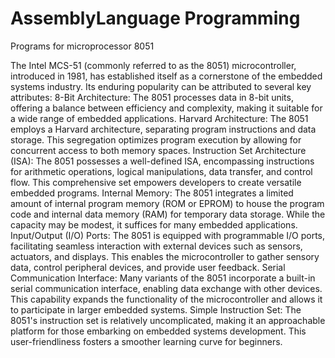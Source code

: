 # AssemblyLanguage Programming
Programs for microprocessor 8051

The Intel MCS-51 (commonly referred to as the 8051) microcontroller, introduced in 1981, has established itself as a cornerstone of the embedded systems industry. Its enduring popularity can be attributed to several key attributes:
8-Bit Architecture: The 8051 processes data in 8-bit units, offering a balance between efficiency and complexity, making it suitable for a wide range of embedded applications.
Harvard Architecture: The 8051 employs a Harvard architecture, separating program instructions and data storage. This segregation optimizes program execution by allowing for concurrent access to both memory spaces.
Instruction Set Architecture (ISA): The 8051 possesses a well-defined ISA, encompassing instructions for arithmetic operations, logical manipulations, data transfer, and control flow. This comprehensive set empowers developers to create versatile embedded programs.
Internal Memory: The 8051 integrates a limited amount of internal program memory (ROM or EPROM) to house the program code and internal data memory (RAM) for temporary data storage. While the capacity may be modest, it suffices for many embedded applications.
Input/Output (I/O) Ports: The 8051 is equipped with programmable I/O ports, facilitating seamless interaction with external devices such as sensors, actuators, and displays. This enables the microcontroller to gather sensory data, control peripheral devices, and provide user feedback.
Serial Communication Interface: Many variants of the 8051 incorporate a built-in serial communication interface, enabling data exchange with other devices. This capability expands the functionality of the microcontroller and allows it to participate in larger embedded systems.
Simple Instruction Set: The 8051's instruction set is relatively uncomplicated, making it an approachable platform for those embarking on embedded systems development. This user-friendliness fosters a smoother learning curve for beginners.
